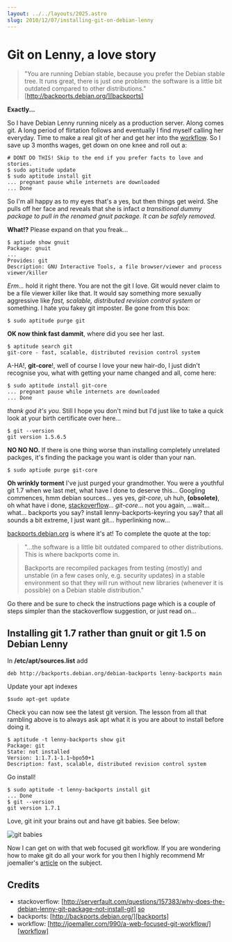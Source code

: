 ```yaml
---
layout: ../../layouts/2025.astro
slug: 2010/12/07/installing-git-on-debian-lenny
---
```


Git on Lenny, a love story
==========================

> "You are running Debian stable, because you prefer the Debian stable tree. 
> It runs great, there is just one problem: the software is a little bit outdated compared to other distributions."
[http://backports.debian.org/][backports]

**Exactly...**

So I have Debian Lenny running nicely as a production server. Along comes git. A long period of flirtation follows and eventually I find myself calling her everyday. Time to make a real git of her and get her into the [workflow]. So I save up 3 months wages, get down on one knee and roll out a:

	# DONT DO THIS! Skip to the end if you prefer facts to love and stories.
	$ sudo aptitude update
	$ sudo aptitude install git
	... pregnant pause while internets are downloaded
	... Done

So I'm all happy as to my eyes that's a yes, but then things get weird. She pulls off her face and reveals that she is infact *a transitional dummy package to pull in the renamed gnuit package. It can be safely removed.*

**What!?** Please expand on that you freak...
	
	$ aptiude show gnuit
	Package: gnuit
	...
	Provides: git
	Description: GNU Interactive Tools, a file browser/viewer and process viewer/killer

*Erm...* hold it right there. You are not the git I love. Git would never claim to be a file viewer killer like that. It would say something more sexually aggressive like *fast, scalable, distributed revision control system* or something. I hate you fakey git imposter. Be gone from this box:

	$ sudo aptitude purge git

**OK now think fast dammit**, where did you see her last.

	$ aptitude search git
	git-core - fast, scalable, distributed revision control system

A-HA!, **git-core**!, well of course I love your new hair-do, I just didn't recognise you, what with getting your name changed and all, come here:

	$ sudo aptitude install git-core
	... pregnant pause while internets are downloaded
	... Done

*thank god it's you*. Still I hope you don't mind but I'd just like to take a quick look at your birth certificate over here...

	$ git --version
	git version 1.5.6.5
	
**NO NO NO.** If there is one thing worse than installing completely unrelated packges, it's finding the package you want is older than your nan.

	$ sudo aptiude purge git-core	

**Oh wrinkly torment** I've just purged your grandmother. You were a youthful git 1.7 when we last met, what have I done to deserve this... Googling commences, hmm debian sources... yes yes, *git-core*, uh huh, **(obsolete)**, oh what have i done, [stackoverflow][so]... *git-core*... not you again, ...wait... what... backports you say? install lenny-backports-keyring you say? that all sounds a bit extreme, I just want git... hyperlinking now...

[backports.debian.org][backports] is where it's at! To complete the quote at the top:

> "...the software is a little bit outdated compared to other distributions. This is where backports come in.
> 
> Backports are recompiled packages from testing (mostly) and unstable (in a few cases only, e.g. security updates) in a stable environment so that they will run without new libraries (whenever it is possible) on a Debian stable distribution."


Go there and be sure to check the instructions page which is a couple of steps simpler than the stackoverflow suggestion, or just read on...

Installing git 1.7 rather than gnuit or git 1.5 on Debian Lenny
---------------------------------------------------------------
	
In **/etc/apt/sources.list** add
	
	deb http://backports.debian.org/debian-backports lenny-backports main

Update your apt indexes
	
	$sudo apt-get update

Check you can now see the latest git version. The lesson from all that rambling above is to always ask apt what it is you are about to install before doing it.

	$ aptitude -t lenny-backports show git
	Package: git
	State: not installed
	Version: 1:1.7.1-1.1~bpo50+1
	Description: fast, scalable, distributed revision control system
	
Go install!
	
	$ sudo aptitude -t lenny-backports install git
	... Done
	$ git --version
	git version 1.7.1

Love, git init your brains out and have git babies. See below:

<img src="http://joemaller.com/wordpress/wp-content/uploads/2008/11/hub-prime2.jpg" title="git babies" />

Now I can get on with that web focused git workflow. If you are wondering how to make git do all your work for you then I  highly recommend Mr joemaller's [article][workflow] on the subject.

Credits
-------
* stackoverflow: [http://serverfault.com/questions/157383/why-does-the-debian-lenny-git-package-not-install-git] [so]
* backports: [http://backports.debian.org/][backports]
* workflow: [http://joemaller.com/990/a-web-focused-git-workflow/][workflow]

[so]: http://serverfault.com/questions/157383/why-does-the-debian-lenny-git-package-not-install-git "Well serverfault actually, but it's all the same to me thanks"
[backports]: http://backports.debian.org/
[workflow]: http://joemaller.com/990/a-web-focused-git-workflow/	



